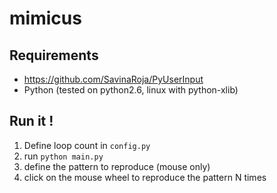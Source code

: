 mimicus
=======

Requirements
------------
- https://github.com/SavinaRoja/PyUserInput
- Python (tested on python2.6, linux with python-xlib)


Run it !
--------
1. Define loop count in `config.py`
2. run `python main.py`
3. define the pattern to reproduce (mouse only)
4. click on the mouse wheel to reproduce the pattern N times

